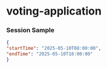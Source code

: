# voting-application


### Session Sample
```json 
{
"startTime": "2025-05-10T08:00:00",
"endTime": "2025-05-10T18:00:00"
}
```
